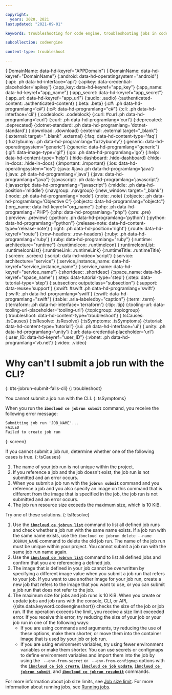 ```yaml
---

copyright:
  years: 2020, 2021
lastupdated: "2021-09-01"

keywords: troubleshooting for code engine, troubleshooting jobs in code engine, troubleshooting batch jobs in code engine, job run troubleshooting in code engine, job troubleshooting in code engine, job, job run

subcollection: codeengine

content-type: troubleshoot

---
```


{:DomainName: data-hd-keyref="APPDomain"}
{:DomainName: data-hd-keyref="DomainName"}
{:android: data-hd-operatingsystem="android"}
{:api: .ph data-hd-interface='api'}
{:apikey: data-credential-placeholder='apikey'}
{:app_key: data-hd-keyref="app_key"}
{:app_name: data-hd-keyref="app_name"}
{:app_secret: data-hd-keyref="app_secret"}
{:app_url: data-hd-keyref="app_url"}
{:audio: .audio}
{:authenticated-content: .authenticated-content}
{:beta: .beta}
{:c#: .ph data-hd-programlang='c#'}
{:c#: data-hd-programlang="c#"}
{:cli: .ph data-hd-interface='cli'}
{:codeblock: .codeblock}
{:curl: #curl .ph data-hd-programlang='curl'}
{:curl: .ph data-hd-programlang='curl'}
{:deprecated: .deprecated}
{:dotnet-standard: .ph data-hd-programlang='dotnet-standard'}
{:download: .download}
{:external: .external target="_blank"}
{:external: target="_blank" .external}
{:faq: data-hd-content-type='faq'}
{:fuzzybunny: .ph data-hd-programlang='fuzzybunny'}
{:generic: data-hd-operatingsystem="generic"}
{:generic: data-hd-programlang="generic"}
{:gif: data-image-type='gif'}
{:go: .ph data-hd-programlang='go'}
{:help: data-hd-content-type='help'}
{:hide-dashboard: .hide-dashboard}
{:hide-in-docs: .hide-in-docs}
{:important: .important}
{:ios: data-hd-operatingsystem="ios"}
{:java: #java .ph data-hd-programlang='java'}
{:java: .ph data-hd-programlang='java'}
{:java: data-hd-programlang="java"}
{:javascript: .ph data-hd-programlang='javascript'}
{:javascript: data-hd-programlang="javascript"}
{:middle: .ph data-hd-position='middle'}
{:navgroup: .navgroup}
{:new_window: target="_blank"}
{:node: .ph data-hd-programlang='node'}
{:note: .note}
{:objectc: .ph data-hd-programlang='Objective C'}
{:objectc: data-hd-programlang="objectc"}
{:org_name: data-hd-keyref="org_name"}
{:php: .ph data-hd-programlang='PHP'}
{:php: data-hd-programlang="php"}
{:pre: .pre}
{:preview: .preview}
{:python: .ph data-hd-programlang='python'}
{:python: data-hd-programlang="python"}
{:release-note: data-hd-content-type='release-note'}
{:right: .ph data-hd-position='right'}
{:route: data-hd-keyref="route"}
{:row-headers: .row-headers}
{:ruby: .ph data-hd-programlang='ruby'}
{:ruby: data-hd-programlang="ruby"}
{:runtime: architecture="runtime"}
{:runtimeIcon: .runtimeIcon}
{:runtimeIconList: .runtimeIconList}
{:runtimeLink: .runtimeLink}
{:runtimeTitle: .runtimeTitle}
{:screen: .screen}
{:script: data-hd-video='script'}
{:service: architecture="service"}
{:service_instance_name: data-hd-keyref="service_instance_name"}
{:service_name: data-hd-keyref="service_name"}
{:shortdesc: .shortdesc}
{:space_name: data-hd-keyref="space_name"}
{:step: data-tutorial-type='step'}
{:step: data-tutorial-type='step'} 
{:subsection: outputclass="subsection"}
{:support: data-reuse='support'}
{:swift: #swift .ph data-hd-programlang='swift'}
{:swift: .ph data-hd-programlang='swift'}
{:swift: data-hd-programlang="swift"}
{:table: .aria-labeledby="caption"}
{:term: .term}
{:terraform: .ph data-hd-interface='terraform'}
{:tip: .tip}
{:tooling-url: data-tooling-url-placeholder='tooling-url'}
{:topicgroup: .topicgroup}
{:troubleshoot: data-hd-content-type='troubleshoot'}
{:tsCauses: .tsCauses}
{:tsResolve: .tsResolve}
{:tsSymptoms: .tsSymptoms}
{:tutorial: data-hd-content-type='tutorial'}
{:ui: .ph data-hd-interface='ui'}
{:unity: .ph data-hd-programlang='unity'}
{:url: data-credential-placeholder='url'}
{:user_ID: data-hd-keyref="user_ID"}
{:vbnet: .ph data-hd-programlang='vb.net'}
{:video: .video}


# Why can't I submit a job run with the CLI?  
{: #ts-jobrun-submit-fails-cli}
{: troubleshoot}

You cannot submit a job run with the CLI.
{: tsSymptoms} 

When you run the **`ibmcloud ce jobrun submit`** command, you receive the following error message: 

```
Submitting job run 'JOB_NAME'...
FAILED
Failed to create job run
```
{: screen}

If you cannot submit a job run, determine whether one of the following cases is true.
{: tsCauses}

1. The name of your job run is not unique within the project.  
2. If you reference a job and the job doesn't exist, the job run is not submitted and an error occurs.  
3. When you submit a job run with the **`jobrun submit`** command and you reference a job and you also specify an image on this command that is different from the image that is specified in the job, the job run is not submitted and an error occurs.
4. The job run resource size exceeds the maximum size, which is 10 KiB. 

Try one of these solutions.
{: tsResolve}

1. Use the [**`ibmcloud ce jobrun list`**](/docs/codeengine?topic=codeengine-cli#cli-jobrun-list) command to list all defined job runs and check whether a job run with the same name exists. If a job run with the same name exists, use the `ibmcloud ce jobrun delete --name JOBRUN_NAME` command to delete the old job run. The name of the job run must be unique within your project. You cannot submit a job run with the same job run name again. 
2. Use the [**`ibmcloud ce jobrun list`**](/docs/codeengine?topic=codeengine-cli#cli-jobrun-list) command to list all defined jobs and confirm that you are referencing a defined job. 
3. The image that is defined in your job cannot be overwritten by specifying a different image value when you submit a job run that refers to your job. If you want to use another image for your job run, create a new job that refers to the image that you want to use, or you can submit a job run that does not refer to the job. 
4. The maximum size for jobs and job runs is 10 KiB. When you create or update jobs and job runs with the console, CLI, or API, {{site.data.keyword.codeengineshort}} checks the size of the job or job run. If the operation exceeds the limit, you receive a size limit exceeded error. If you receive this error, try reducing the size of your job or your job run in one of the following ways:
    * If you are using commands and arguments, try reducing the use of these options, make them shorter, or move them into the container image that is used by your job or job run.
    * If you are using environment variables, try using fewer environment variables or make them shorter. You can use secrets or configmaps to define environment variables and import them into the job by using the ` --env-from-secret` or ` --env-from-configmap` options with the [**`ibmcloud ce job create`**](/docs/codeengine?topic=codeengine-cli#cli-job-create), [**`ibmcloud ce job update`**](/docs/codeengine?topic=codeengine-cli#cli-job-update), [**`ibmcloud ce jobrun submit`**](/docs/codeengine?topic=codeengine-cli#cli-jobrun-submit), and [**`ibmcloud ce jobrun resubmit`**](/docs/codeengine?topic=codeengine-cli#cli-jobrun-resubmit) commands. 

For more information about job size limits, see [Job size limit](/docs/codeengine?topic=codeengine-limits#job_size_limit). For more information about running jobs, see [Running jobs](/docs/codeengine?topic=codeengine-run-job).



